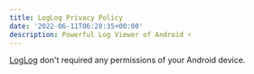 ```yaml
---
title: LogLog Privacy Policy
date: '2022-06-11T06:28:35+00:00'
description: Powerful Log Viewer of Android ⚡
---
```


[LogLog](https://play.google.com/store/apps/details?id=io.github.mthli.loglog) don't required any permissions of your Android device.
